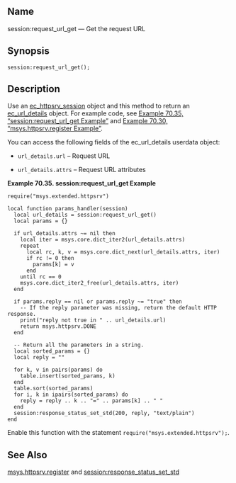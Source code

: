 <a name="lua.ref.session_request_url_get"></a>
## Name

session:request_url_get — Get the request URL

<a name="idp16453632"></a>
## Synopsis

`session:request_url_get();`

<a name="idp16455392"></a>
## Description

Use an [ec_httpsrv_session](https://support.messagesystems.com/docs/web-c-api/structs.ec_httpsrv_session) object and this method to return an [ec_url_details](https://support.messagesystems.com/docs/web-c-api/structs.ec_url_details.php) object. For example code, see [Example 70.35, “session:request_url_get Example”](lua.ref.session_request_url_get.php#lua.ref.session_request_url_get.example "Example 70.35. session:request_url_get Example") and [Example 70.30, “msys.httpsrv.register Example”](lua.ref.msys.httpsrv.register.php#lua.ref.msys.httpsrv.register.example "Example 70.30. msys.httpsrv.register Example").

You can access the following fields of the ec_url_details userdata object:

*   `url_details.url` – Request URL

*   `url_details.attrs` – Request URL attributes

<a name="lua.ref.session_request_url_get.example"></a>

**Example 70.35. session:request_url_get Example**

```
require("msys.extended.httpsrv")

local function params_handler(session)
  local url_details = session:request_url_get()
  local params = {}

  if url_details.attrs ~= nil then
    local iter = msys.core.dict_iter2(url_details.attrs)
    repeat
      local rc, k, v = msys.core.dict_next(url_details.attrs, iter)
      if rc != 0 then
        params[k] = v
      end
    until rc == 0
    msys.core.dict_iter2_free(url_details.attrs, iter)
  end

  if params.reply == nil or params.reply ~= "true" then
    -- If the reply parameter was missing, return the default HTTP response.
    print("reply not true in " .. url_details.url)
    return msys.httpsrv.DONE
  end

  -- Return all the parameters in a string.
  local sorted_params = {}
  local reply = ""

  for k, v in pairs(params) do
    table.insert(sorted_params, k)
  end
  table.sort(sorted_params)
  for i, k in ipairs(sorted_params) do
    reply = reply .. k .. "=" .. params[k] .. " "
  end
  session:response_status_set_std(200, reply, "text/plain")
end
```

Enable this function with the statement `require("msys.extended.httpsrv");`.

<a name="idp16467504"></a>
## See Also

[msys.httpsrv.register](lua.ref.msys.httpsrv.register "msys.httpsrv.register") and [session:response_status_set_std](lua.ref.session_response_status_set_std.php "session:response_status_set_std")
